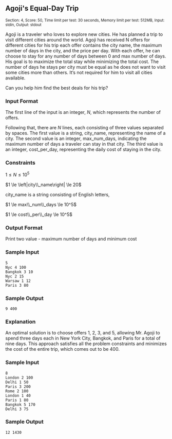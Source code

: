 ## Agoji's Equal-Day Trip

<sup>Section: 4, Score: 50, Time limit per test: 30 seconds, Memory limit per test: 512MB, Input: stdin, Output: stdout</sup>

Agoji is a traveler who loves to explore new cities. He has planned a trip to visit different cities around the world. Agoji has received N offers for different cities for his trip each offer contains the city name, the maximum number of days in the city, and the price per day. With each offer, he can choose to stay for any number of days between 0 and max number of days. His goal is to maximize the total stay while minimizing the total cost. The number of days he stays per city must be equal as he does not want to visit some cities more than others. It’s not required for him to visit all cities available.

Can you help him find the best deals for his trip?

### Input Format

The first line of the input is an integer, $N$, which represents the number of offers.

Following that, there are $N$ lines, each consisting of three values separated by spaces. The first value is a string, city_name, representing the name of a city. The second value is an integer, max_num_days, indicating the maximum number of days a traveler can stay in that city. The third value is an integer, cost_per_day, representing the daily cost of staying in the city.

### Constraints

$1 \le N \le 10^5$

$1 \le \left|city\\_name\right| \le 20$

city_name is a string consisting of English letters, 

$1 \le max\\_num\\_days \le 10^5$

$1 \le cost\\_per\\_day \le 10^5$

### Output Format

Print two value - maximum number of days and minimum cost

### Sample Input

```
5
Nyc 4 100
Bangkok 3 10
Nyc 2 15
Warsaw 1 12
Paris 3 80
```

### Sample Output

```
9 400
```

### Explanation

An optimal solution is to choose offers 1, 2, 3, and 5, allowing Mr. Agoji to spend three days each in New York City, Bangkok, and Paris for a total of nine days. This approach satisfies all the problem constraints and minimizes the cost of the entire trip, which comes out to be 400. 

### Sample Input

```
8
London 2 100
Delhi 1 50
Paris 3 200
Rome 2 100
London 1 40
Paris 1 80
Bangkok 5 170
Delhi 3 75
```

### Sample Output

```
12 1430
```
